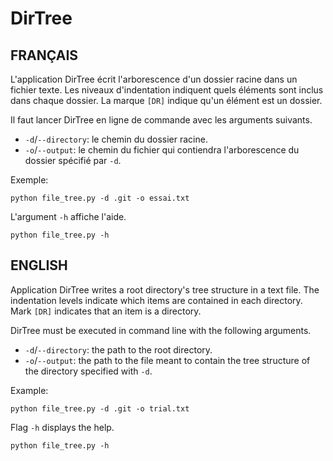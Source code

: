 # DirTree

## FRANÇAIS

L'application DirTree écrit l'arborescence d'un dossier racine dans un fichier
texte. Les niveaux d'indentation indiquent quels éléments sont inclus dans
chaque dossier. La marque `[DR]` indique qu'un élément est un dossier.

Il faut lancer DirTree en ligne de commande avec les arguments suivants.

* `-d`/`--directory`: le chemin du dossier racine.
* `-o`/`--output`: le chemin du fichier qui contiendra l'arborescence du
dossier spécifié par `-d`.

Exemple:

```
python file_tree.py -d .git -o essai.txt
```

L'argument `-h` affiche l'aide.

```
python file_tree.py -h
```

## ENGLISH

Application DirTree writes a root directory's tree structure in a text file.
The indentation levels indicate which items are contained in each directory.
Mark `[DR]` indicates that an item is a directory.

DirTree must be executed in command line with the following arguments.

* `-d`/`--directory`: the path to the root directory.
* `-o`/`--output`: the path to the file meant to contain the tree structure of
the directory specified with `-d`.

Example:

```
python file_tree.py -d .git -o trial.txt
```

Flag `-h` displays the help.

```
python file_tree.py -h
```
